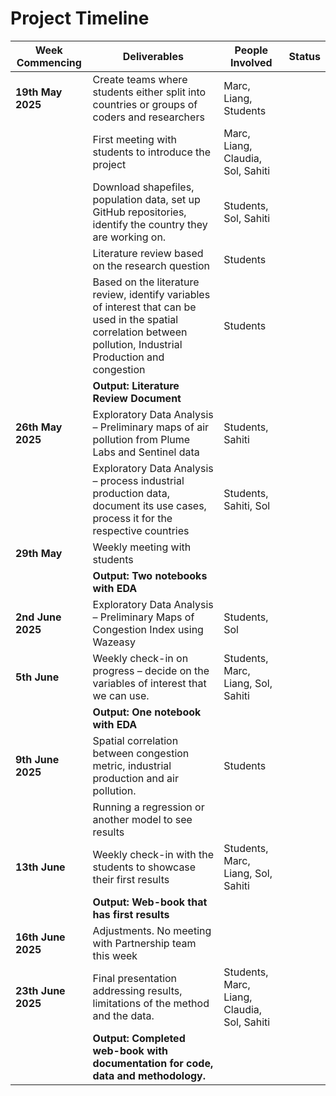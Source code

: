 
# Project Timeline

| Week Commencing | Deliverables | People Involved | Status |
|-----------------|--------------|-----------------|--------|
| **19th May 2025** | Create teams where students either split into countries or groups of coders and researchers | Marc, Liang, Students | |
| | First meeting with students to introduce the project | Marc, Liang, Claudia, Sol, Sahiti | |
| | Download shapefiles, population data, set up GitHub repositories, identify the country they are working on. | Students, Sol, Sahiti | |
| | Literature review based on the research question | Students | |
| | Based on the literature review, identify variables of interest that can be used in the spatial correlation between pollution, Industrial Production and congestion | Students | |
| | **Output: Literature Review Document** | | |
| **26th May 2025** | Exploratory Data Analysis – Preliminary maps of air pollution from Plume Labs and Sentinel data | Students, Sahiti | |
| | Exploratory Data Analysis – process industrial production data, document its use cases, process it for the respective countries | Students, Sahiti, Sol | |
| **29th May** | Weekly meeting with students | | |
| | **Output: Two notebooks with EDA** | | |
| **2nd June 2025** | Exploratory Data Analysis – Preliminary Maps of Congestion Index using Wazeasy | Students, Sol | |
| **5th June** | Weekly check-in on progress – decide on the variables of interest that we can use. | Students, Marc, Liang, Sol, Sahiti | |
| | **Output: One notebook with EDA** | | |
| **9th June 2025** | Spatial correlation between congestion metric, industrial production and air pollution. | Students | |
| | Running a regression or another model to see results | | |
| **13th June** | Weekly check-in with the students to showcase their first results | Students, Marc, Liang, Sol, Sahiti | |
| | **Output: Web-book that has first results** | | |
| **16th June 2025** | Adjustments. No meeting with Partnership team this week | | |
| **23th June 2025** | Final presentation addressing results, limitations of the method and the data. | Students, Marc, Liang, Claudia, Sol, Sahiti | |
| | **Output: Completed web-book with documentation for code, data and methodology.** | | |
